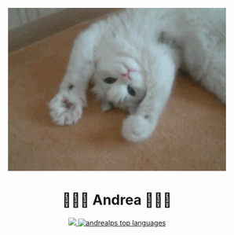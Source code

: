 <p align="center">
  <a href="https://media.giphy.com/media/cBncDNrdxga2I/giphy.gif">
    <img alt="hello image" src="./hello.gif"/>
  </a>
</p>

<h1 align="center">💖✨🌸 Andrea 💖✨🌸</h1>

<p align="center">
  <a href="https://github-readme-stats.vercel.app/api?username=andrealps&show_icons=true&theme=omni&include_all_commits=true&count_private=true%22">
    <img src="https://github-readme-stats.vercel.app/api?username=andrealps&show_icons=true&theme=omni&include_all_commits=true&count_private=true%22" width="355"/>
  </a>
  <a href="https://github-readme-stats.vercel.app/api/top-langs/?username=andrealps&layout=compact&theme=omni">
    <img src="https://github-readme-stats.vercel.app/api/top-langs/?username=andrealps&layout=compact&theme=omni" alt="andrealps top languages" width="300"/>
  </a>
</p>

<!--
**andrealps/andrealps** is a ✨ _special_ ✨ repository because its `README.md` (this file) appears on your GitHub profile.

Here are some ideas to get you started:

- 🔭 I’m currently working on ...
- 🌱 I’m currently learning ...
- 👯 I’m looking to collaborate on ...
- 🤔 I’m looking for help with ...
- 💬 Ask me about ...
- 📫 How to reach me: ...
- 😄 Pronouns: ...
- ⚡ Fun fact: ...
-->
